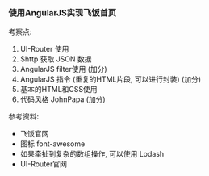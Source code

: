 ### 使用AngularJS实现飞饭首页

考察点:
1. UI-Router 使用
2. $http 获取 JSON 数据
3. AngularJS filter使用 (加分)
4. AngularJS 指令 (重复的HTML片段, 可以进行封装) (加分)
5. 基本的HTML和CSS使用
6. 代码风格 JohnPapa (加分)

参考资料:
- 飞饭官网
- 图标 font-awesome
- 如果牵扯到复杂的数组操作, 可以使用 Lodash
- UI-Router官网